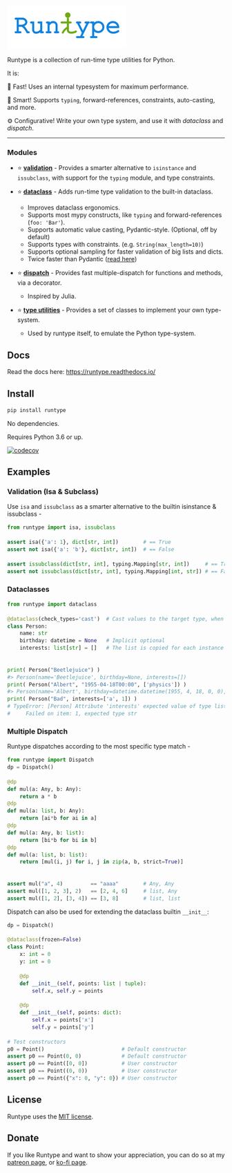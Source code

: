 ![alt text](logo.png "Logo")


Runtype is a collection of run-time type utilities for Python.

It is:

:runner: Fast! Uses an internal typesystem for maximum performance.

:brain: Smart! Supports `typing`, forward-references, constraints, auto-casting, and more.

:gear: Configurative! Write your own type system, and use it with *dataclass* and *dispatch*.

------

### Modules

- :star: [**validation**](https://runtype.readthedocs.io/en/latest/validation.html) - Provides a smarter alternative to `isinstance` and `issubclass`, with support for the `typing` module, and type constraints.

- :star: [**dataclass**](https://runtype.readthedocs.io/en/latest/dataclass.html) - Adds run-time type validation to the built-in dataclass.

    - Improves dataclass ergonomics.
    - Supports most mypy constructs, like `typing` and forward-references (`foo: 'Bar'`).
    - Supports automatic value casting, Pydantic-style. (Optional, off by default)
    - Supports types with constraints. (e.g. `String(max_length=10)`)
    - Supports optional sampling for faster validation of big lists and dicts.
    - Twice faster than Pydantic ([read here](https://runtype.readthedocs.io/en/latest/dataclass.html#compared-to-pydantic))

- :star: [**dispatch**](https://runtype.readthedocs.io/en/latest/dispatch.html) - Provides fast multiple-dispatch for functions and methods, via a decorator.

    - Inspired by Julia.

- :star: [**type utilities**](https://runtype.readthedocs.io/en/latest/types.html) - Provides a set of classes to implement your own type-system.

    - Used by runtype itself, to emulate the Python type-system.


## Docs

Read the docs here: https://runtype.readthedocs.io/

## Install

```bash
pip install runtype
```

No dependencies.

Requires Python 3.6 or up.

[![codecov](https://codecov.io/gh/erezsh/runtype/branch/master/graph/badge.svg)](https://codecov.io/gh/erezsh/runtype)

## Examples

### Validation (Isa & Subclass)

Use `isa` and `issubclass` as a smarter alternative to the builtin isinstance & issubclass -

```python
from runtype import isa, issubclass

assert isa({'a': 1}, dict[str, int])        # == True
assert not isa({'a': 'b'}, dict[str, int])  # == False

assert issubclass(dict[str, int], typing.Mapping[str, int])     # == True
assert not issubclass(dict[str, int], typing.Mapping[int, str]) # == False
```

### Dataclasses

```python
from runtype import dataclass

@dataclass(check_types='cast')  # Cast values to the target type, when applicable
class Person:
    name: str
    birthday: datetime = None   # Implicit optional
    interests: list[str] = []   # The list is copied for each instance


print( Person("Beetlejuice") )
#> Person(name='Beetlejuice', birthday=None, interests=[])
print( Person("Albert", "1955-04-18T00:00", ['physics']) )
#> Person(name='Albert', birthday=datetime.datetime(1955, 4, 18, 0, 0), interests=['physics'])
print( Person("Bad", interests=['a', 1]) )
# TypeError: [Person] Attribute 'interests' expected value of type list[str]. Instead got ['a', 1]
#     Failed on item: 1, expected type str
```

### Multiple Dispatch

Runtype dispatches according to the most specific type match -

```python
from runtype import Dispatch
dp = Dispatch()

@dp
def mul(a: Any, b: Any):
    return a * b
@dp
def mul(a: list, b: Any):
    return [ai*b for ai in a]
@dp
def mul(a: Any, b: list):
    return [bi*b for bi in b]
@dp
def mul(a: list, b: list):
    return [mul(i, j) for i, j in zip(a, b, strict=True)]


assert mul("a", 4)         == "aaaa"        # Any, Any
assert mul([1, 2, 3], 2)   == [2, 4, 6]     # list, Any
assert mul([1, 2], [3, 4]) == [3, 8]        # list, list

```

Dispatch can also be used for extending the dataclass builtin `__init__`:

```python
dp = Dispatch()

@dataclass(frozen=False)
class Point:
    x: int = 0
    y: int = 0
    
    @dp
    def __init__(self, points: list | tuple):
        self.x, self.y = points

    @dp
    def __init__(self, points: dict):
        self.x = points['x']
        self.y = points['y']
    
# Test constructors
p0 = Point()                         # Default constructor
assert p0 == Point(0, 0)             # Default constructor
assert p0 == Point([0, 0])           # User constructor
assert p0 == Point((0, 0))           # User constructor
assert p0 == Point({"x": 0, "y": 0}) # User constructor
```


## License

Runtype uses the [MIT license](LICENSE).

## Donate

If you like Runtype and want to show your appreciation, you can do so at my [patreon page](https://www.patreon.com/erezsh), or [ko-fi page](https://ko-fi.com/erezsh).
